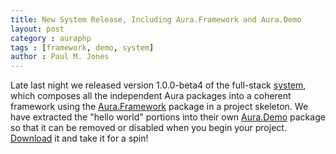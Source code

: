 ```yaml
---
title: New System Release, Including Aura.Framework and Aura.Demo
layout: post
category : auraphp
tags : [framework, demo, system]
author : Paul M. Jones
---
```


Late last night we released version 1.0.0-beta4 of the full-stack [system][],
which composes all the independent Aura packages into a coherent framework
using the [Aura.Framework][] package in a project skeleton. We have extracted
the "hello world" portions into their own [Aura.Demo][] package so that it can
be removed or disabled when you begin your project. [Download][] it and take
it for a spin!

[system]: http://auraphp.github.com/system
[Aura.Framework]: http://auraphp.github.com/Aura.Framework
[Aura.Demo]: http://auraphp.github.com/Aura.Demo
[Download]: http://auraphp.github.com/system/downloads/auraphp-system-1.0.0-beta4.tgz
